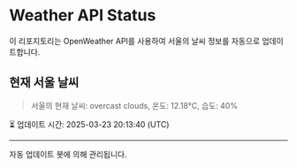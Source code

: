 
# Weather API Status

이 리포지토리는 OpenWeather API를 사용하여 서울의 날씨 정보를 자동으로 업데이트합니다.

## 현재 서울 날씨
> 서울의 현재 날씨: overcast clouds, 온도: 12.18°C, 습도: 40%

⏳ 업데이트 시간: 2025-03-23 20:13:40 (UTC)

---
자동 업데이트 봇에 의해 관리됩니다.
